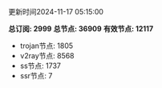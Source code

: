 更新时间2024-11-17 05:15:00

**总订阅: 2999**
**总节点: 36909**
**有效节点: 12117**
- trojan节点: 1805
- v2ray节点: 8568
- ss节点: 1737
- ssr节点: 7
